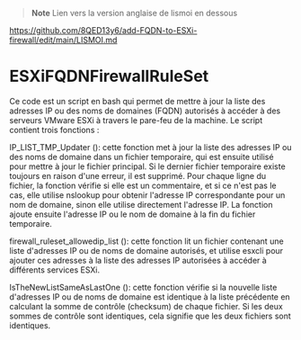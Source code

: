 > **Note**
> Lien vers la version anglaise de lismoi en dessous

https://github.com/8QED13y6/add-FQDN-to-ESXi-firewall/edit/main/LISMOI.md

# ESXiFQDNFirewallRuleSet

Ce code est un script en bash qui permet de mettre à jour la liste des adresses IP ou des noms de domaines (FQDN) autorisés à accéder à des serveurs VMware ESXi à travers le pare-feu de la machine. Le script contient trois fonctions :

IP_LIST_TMP_Updater (): cette fonction met à jour la liste des adresses IP ou des noms de domaine dans un fichier temporaire, qui est ensuite utilisé pour mettre à jour le fichier principal. Si le dernier fichier temporaire existe toujours en raison d'une erreur, il est supprimé. Pour chaque ligne du fichier, la fonction vérifie si elle est un commentaire, et si ce n'est pas le cas, elle utilise nslookup pour obtenir l'adresse IP correspondante pour un nom de domaine, sinon elle utilise directement l'adresse IP. La fonction ajoute ensuite l'adresse IP ou le nom de domaine à la fin du fichier temporaire.

firewall_ruleset_allowedip_list (): cette fonction lit un fichier contenant une liste d'adresses IP ou de noms de domaine autorisés, et utilise esxcli pour ajouter ces adresses à la liste des adresses IP autorisées à accéder à différents services ESXi.

IsTheNewListSameAsLastOne (): cette fonction vérifie si la nouvelle liste d'adresses IP ou de noms de domaine est identique à la liste précédente en calculant la somme de contrôle (checksum) de chaque fichier. Si les deux sommes de contrôle sont identiques, cela signifie que les deux fichiers sont identiques.

